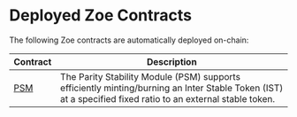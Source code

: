 # Deployed Zoe Contracts

<Zoe-Version/>

The following Zoe contracts are automatically deployed on-chain:


| Contract | Description |
| --- | --- |
| [PSM](./psm.md) | The Parity Stability Module (PSM) supports efficiently minting/burning an Inter Stable Token (IST) at a specified fixed ratio to an external stable token. |
